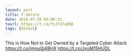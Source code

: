 ```yaml
---
layout: post
title: F-Secure
date: 2018-07-28 03:00:21
tourl: https://t.co/fsJY27uDKB
tags: [Attack]
---
```

This is How Not to Get Owned by a Targeted Cyber Attack
https://t.co/jmnuQi4BHX https://t.co/JvuM15HUDL